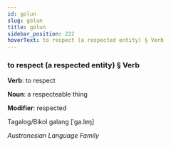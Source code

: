 ```yaml
---
id: golun
slug: golun
title: golun
sidebar_position: 222
hoverText: to respect (a respected entity) § Verb
---
```


### to respect (a respected entity) § Verb

**Verb**: to respect

**Noun**: a respecteable thing

**Modifier**: respected

Tagalog/Bikol galang [ˈɡa.lɐŋ]

*Austronesian Language Family*